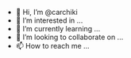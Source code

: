 - 👋 Hi, I’m @carchiki
- 👀 I’m interested in ...
- 🌱 I’m currently learning ...
- 💞️ I’m looking to collaborate on ...
- 📫 How to reach me ...

<!---
carchiki/carchiki is a ✨ special ✨ repository because its `README.md` (this file) appears on your GitHub profile.
You can click the Preview link to take a look at your changes.
--->
